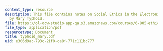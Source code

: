 ```yaml
---
content_type: resource
description: This file contains notes on Social Ethics in the Electronic Community
  by Mary Typhoid.
file: https://ol-ocw-studio-app-qa.s3.amazonaws.com/courses/6-805-ethics-and-the-law-on-the-electronic-frontier-fall-2005/e306d9ac793c21f0ca8f771c111bc777_typhoid_mary.pdf
file_type: application/pdf
resourcetype: Document
title: typhoid_mary.pdf
uid: e306d9ac-793c-21f0-ca8f-771c111bc777
---
```

